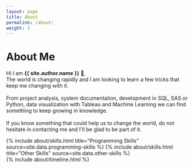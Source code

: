 ```yaml
---
layout: page
title: About
permalink: /about/
weight: 3
---
```


# **About Me**

Hi I am **{{ site.author.name }}** :wave:,<br>
The world is changing rapidly and I am looking to learn a few tricks that keep me changing with it.</br></br>From project analysis, system documentation, development in SQL, SAS or Python, data visualization with Tableau and Machine Learning we can find something to keep growing in knowledge.</br></br>If you know something that could help us to change the world, do not hesitate in contacting me and I'll be glad to be part of it.

<div class="row">
{% include about/skills.html title="Programming Skills" source=site.data.programming-skills %}
{% include about/skills.html title="Other Skills" source=site.data.other-skills %}
</div>

<div class="row">
{% include about/timeline.html %}
</div>